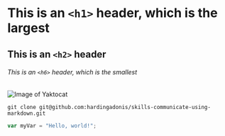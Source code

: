 # This is an `<h1>` header, which is the largest

## This is an `<h2>` header

###### This is an `<h6>` header, which is the smallest

![Image of Yaktocat](https://octodex.github.com/images/yaktocat.png)

```
git clone git@github.com:hardingadonis/skills-communicate-using-markdown.git
```

``` js
var myVar = "Hello, world!";
```
